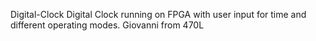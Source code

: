 Digital-Clock
Digital Clock running on FPGA with user input for time and different operating modes.
Giovanni from 470L

